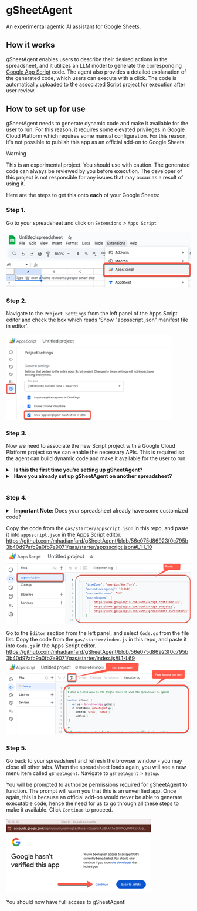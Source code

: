 # gSheetAgent
An experimental agentic AI assistant for Google Sheets.

## How it works
gSheetAgent enables users to describe their desired actions in the spreadsheet, and it utilizes an LLM model to generate the corresponding [Google App Script](https://developers.google.com/apps-script) code. The agent also provides a detailed explanation of the generated code, which users can execute with a click. The code is automatically uploaded to the associated Script project for execution after user review.


## How to set up for use
gSheetAgent needs to generate dynamic code and make it available for the user to run. For this reason, it requires some elevated privileges in Google Cloud Platform which requires some manual configuration. For this reason, it's not possible to publish this app as an official add-on to Google Sheets.

>[!WARNING]
> This is an experimental project. You should use with caution. The generated code can always be reviewed by you before execution. The developer of this project is not responsible for any issues that may occur as a result of using it.

Here are the steps to get this onto **each** of your Google Sheets:

### Step 1. 
Go to your spreadsheet and click on `Extensions` > `Apps Script`
<br/><br/><kbd><img src="docs/new-app-script.png" alt="Create a new App Script" height="150"/></kbd>

### Step 2.
Navigate to the `Project Settings` from the left panel of the Apps Script editor and check the box which reads 'Show "appsscript.json" manifest file in editor'.
<br/><br/><kbd><img src="docs/show-appsscript.png" alt="Show appsscript.json" height="230"/></kbd>

### Step 3.
Now we need to associate the new Script project with a Google Cloud Platform project so we can enable the necessary APIs. This is required so the agent can build dynamic code and make it available for the user to run.

<details>
<summary><b>&nbsp; Is this the first time you're setting up gSheetAgent?</b></summary>
<br/>
If this is the first spreadsheet you're setting up with gSheetAgent, there's a few extra steps you need to take. You'll need to create a new Google Cloud Platform project and enable the necessary APIs and setup oAuth access to the GCP project. Here's how you can do this:

1. While on the `Project Settings` of the Apps Script editor, click on `Change project` under the _Google Cloud Platform (GCP) Project_ section.
<br/><br/><kbd><img src="docs/change-gcp-project.png" alt="Change GCP Project" height="230"/></kbd>

2. As instructed on screen, follow the [Google Cloud Console link](https://console.cloud.google.com/home/) and login if necessary.
3. On the Google Cloud Console, create a new GCP project using one of the suggested methods in the screenshot below or by navigating to [the direct link](https://console.cloud.google.com/projectcreate).
<br/><br/><kbd><img src="docs/create-gcp-project.png" alt="Create New Project" height="230"/></kbd>
4. Specify a name for your project, e.g. `gSheetAgent` - can be anything as long as you remember what it is later.
5. If you're on Google Workspace, you'll need to select an organization that you have access to.
<br/><br/><kbd><img src="docs/new-gcp-project.png" alt="New project details" height="230"/></kbd>

6. Once you've created the project, use the search bar to find `App Script API`. <br/>
There are a few different ways to get there including directly navigating to [the direct link](https://console.cloud.google.com/marketplace/product/google/script.googleapis.com). Either way, make sure you're in the context of the project you created in the previous step.
<br/><br/><kbd><img src="docs/find-script-api-library.png" alt="Find App Script API" height="230"/></kbd><br/>

7. Enable the App Script API so that gSheetAgent can write code to your Script project.
<br/><br/><kbd><img src="docs/enable-script-api.png" alt="Enable App Script API" height="150"/></kbd><br/>

8. Now you'll need to setup oAuth access to the GCP project. From the left panel of GCP console, navigate to `API and Services` > `OAuth consent screen`.
<br/><br/><kbd><img src="docs/oauth-consent.png" alt="Navigate to OAuth consent screen" height="300"/></kbd><br/>

9. On the screen that follows, click `Get Started`.
<br/><br/><kbd><img src="docs/oauth-get-started.png" alt="Get Started" height="250"/></kbd><br/>

10. On item #1, provide an app name you recognize (e.g. `gSheetAgent`), and provide an email address from the list. Proceed to item #2.
<br/><br/><kbd><img src="docs/oauth-step1.png" alt="oath-step1" height="250"/></kbd><br/>

11. On item #2, you'll be asked if you want to publish your app internally or externally. We won't actually be publishing anything but if your organization allows to make this available internally, it's the better way to go.
<br/><br/><kbd><img src="docs/oauth-step2.png" alt="oath-step2" height="250"/></kbd><br/>

12. On item #3, you'll need to provide an email address for any possible alerts Google needs to send you for this app.
<br/><br/><kbd><img src="docs/oauth-step3.png" alt="oath-step3" height="250"/></kbd><br/>

13. On item #4, agree to the user data terms and click `Create`.
<br/><br/><kbd><img src="docs/oauth-step4.png" alt="oath-step4" height="250"/></kbd><br/>

14. Now, you have an oAuth configuration which was a requirement for the GCP project to be used for Google App Scripts. In step 11 above, if you had to choose "External" as your audience, you'll need to specify who's allowed to Test the app, otherwise no one can properly access the app. On the oAuth configuration screen, navigate to `Audience` and scroll down to the `Test users` section, then click `Add Users`.
<br/><br/><kbd><img src="docs/oauth-audience.png" alt="audience setup" height="250"/></kbd><br/>

15. Add **your** email address to the list, as well as any other person who might need to use gSheetAgent on one of YOUR spreadsheets. Any email address you provide must be on a gmail or Google Workspace account. <br/>
> [!NOTE]
> At the end of this step, you might see a message telling you "Ineligible accounts not added". You can ignore this.

<br/><kbd><img src="docs/oauth-add-test-users.png" alt="add testers" height="200"/></kbd><br/>

16. Go back to the GCP home page and copy the Project number. Make sure you're on the right GCP project.
<br/><br/><kbd><img src="docs/copy-project-number.png" alt="Copy Project number" height="250"/></kbd><br/>

17. Navigate back to the Apps Script editor (where you started at on this detour). Paste the Project number into the corresponding field under the _Google Cloud Platform (GCP) project_ section.
<br/><br/><kbd><img src="docs/set-gcp-project-number.png" alt="Set GCP Project Number" height="250"/></kbd><br/>
<br/>
</details>

<details>
<summary><b>&nbsp; Have you already set up gSheetAgent on another spreadsheet?</b></summary>
<br/>

>[!TIP]
> You can always Make a Copy of an existing Spreadsheet with gSheetAgent already set up and use the new document independently of the original.
> If you prefer to start fresh, read on.

If you've set up gSheetAgent on another spreadsheet, you would have already created a GCP project for it which you can reuse. Here's how you can do this:

1. In a new browser tab, navigate to the [Google Cloud Console](https://console.cloud.google.com/home/) and login if necessary.
2. From the top drop-down, select the project we would have created last time - likely called "gSheetAgent"
3. On the GCP home page copy the Project number.
<br/><br/><kbd><img src="docs/copy-project-number.png" alt="Copy Project number" height="200"/></kbd>

4. Go back to the first browser tab, select Project Settings from the left panel of the Apps Script editor and click on `Change project` under the _Google Cloud Platform (GCP) project_ section
5. Paste the Project number into the corresponding field in that section.
<br/><br/><kbd><img src="docs/set-gcp-project-number.png" alt="Set GCP Project Number" height="200"/></kbd>
</details>
<br/>

### Step 4.

<details>
<summary><b>&nbsp; Important Note:</b> Does your spreadsheet already have some customized code?</summary>
<br/>
gSheetAgent needs a dedicated Apps Script project. If your spreadsheet already has some customized code, you'll need to create a new Script project and associate it with your spreadsheet before you copy the starter code over. Here's how you can do this:
<br/>

1. Navigate to the Project Overview from the left panel of the Apps Script editor

2. Click on `Make a copy` in the top right corner
<br/><br/><kbd><img src="docs/make-proj-copy.png" alt="Make a copy" height="200"/></kbd>

3. In the duplicated project, navigate into the `Editor` from the left panel and delete all the existing files in the project (except `appsscript.json`)
<br/><br/><kbd><img src="docs/delete-existing-files.png" alt="Delete existing files" height="200"/></kbd><br/>

4. Add a new empty script file and call it `Code.gs`
<br/><br/><kbd><img src="docs/create-new-script.png" alt="Create new script" height="100"/></kbd><br/><br/>
</details>

Copy the code from the `gas/starter/appscript.json` in this repo, and paste it into `appsscript.json` in the Apps Script editor.
https://github.com/mhadianfard/gSheetAgent/blob/56e075d86923f0c795b3b40d97afc9a0fb7e9071/gas/starter/appsscript.json#L1-L10
<kbd><img src="docs/paste-start-manifest.png" alt="Paste starter appsscript.json" height="200"/></kbd>
<br/>

Go to the `Editor` section from the left panel, and select `Code.gs` from the file list.
Copy the code from the `gas/starter/index.js` in this repo, and paste it into `Code.gs` in the Apps Script editor.
https://github.com/mhadianfard/gSheetAgent/blob/56e075d86923f0c795b3b40d97afc9a0fb7e9071/gas/starter/index.js#L1-L69
<kbd><img src="docs/paste-starter-code.png" alt="Paste Starter Code" height="200"/></kbd>



### Step 5.
Go back to your spreadsheet and refresh the browser window - you may close all other tabs.
When the spreadsheet loads again, you will see a new menu item called `gSheetAgent`.
Navigate to `gSheetAgent` > `Setup`.

You will be prompted to authorize permissions required for gSheetAgent to function.
The prompt will warn you that this is an unverified app. Once again, this is because an official add-on would never be able to generate executable code, hence the need for us to go through all these steps to make it available. Click `Continue` to proceed.
<br/><br/><kbd><img src="docs/oauth-grant.png" alt="Authorize permissions" height="200"/></kbd>

You should now have full access to gSheetAgent!
